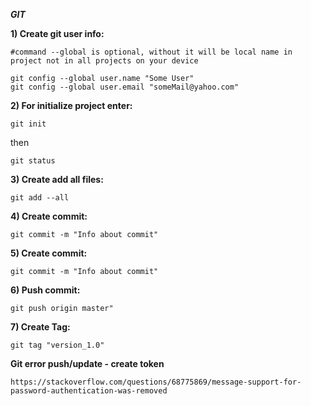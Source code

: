 ***GIT***

**1) Create git user info:**

    #command --global is optional, without it will be local name in project not in all projects on your device

    git config --global user.name "Some User"
    git config --global user.email "someMail@yahoo.com"
**2) For initialize project enter:** 

    git init
    
then 
    
    git status

**3) Create add all files:**

    git add --all

**4) Create commit:**
    
    git commit -m "Info about commit"

**5) Create commit:**

    git commit -m "Info about commit"

**6) Push commit:**

    git push origin master"

**7) Create Tag:**

    git tag "version_1.0"

**Git error push/update -  create token**

    https://stackoverflow.com/questions/68775869/message-support-for-password-authentication-was-removed
